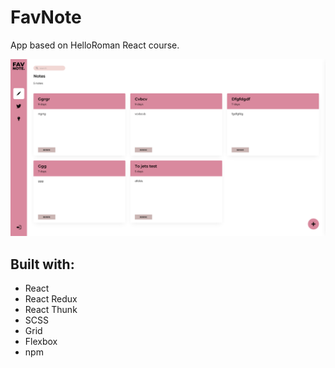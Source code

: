 # FavNote
App based on HelloRoman React course.

![Notes app](docs/images/Screen%20Shot%202023-05-03%20at%2011.06.41.png)

## Built with:
- React
- React Redux
- React Thunk
- SCSS
- Grid
- Flexbox
- npm

